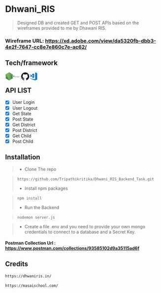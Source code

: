 # Dhwani_RIS
> Designed DB and created GET and POST APIs based on the wireframes provided to me by Dhawani RIS.

### Wireframe URL: https://xd.adobe.com/view/da5320fb-dbb3-4e2f-7647-cc8e7e860c7e-ac62/

## Tech/framework

[<img align="left" alt="Node.js" width="26px" src="https://raw.githubusercontent.com/github/explore/80688e429a7d4ef2fca1e82350fe8e3517d3494d/topics/nodejs/nodejs.png" />][webdevplaylist]
[<img align="left" alt="MongoDB" width="26px" src="https://raw.githubusercontent.com/github/explore/80688e429a7d4ef2fca1e82350fe8e3517d3494d/topics/mongodb/mongodb.png" />][webdevplaylist]
[<img align="left" alt="GitHub" width="26px" src="https://raw.githubusercontent.com/github/explore/78df643247d429f6cc873026c0622819ad797942/topics/github/github.png" />][webdevplaylist]
[<img align="left" alt="Visual Studio Code" width="26px" src="https://raw.githubusercontent.com/github/explore/80688e429a7d4ef2fca1e82350fe8e3517d3494d/topics/visual-studio-code/visual-studio-code.png" />][webdevplaylist]

[webdevplaylist]: #

<br/>

## API LIST

- [x] User Login
- [x] User Logout
- [x] Get State
- [x] Post State
- [x] Get District
- [x] Post District
- [x] Get Child
- [x] Post Child

## Installation

> - Clone The repo

>  `https://github.com/Tripathikritika/Dhwani_RIS_Backend_Task.git`
> - Install npm packages

> `npm install`
> - Run the Backend 

> `nodemon server.js`

> -  Create a file .env and you need to provide your own mongo credentials to connect to a database and a Secret Key. 

#### Postman Collection Url : https://www.postman.com/collections/93585102d9a35115ad6f


## Credits

`https://dhwaniris.in/`

`https://masaischool.com/`


